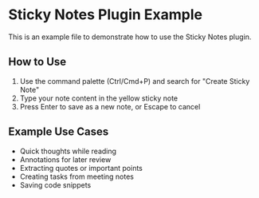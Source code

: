 # Sticky Notes Plugin Example

This is an example file to demonstrate how to use the Sticky Notes plugin.

## How to Use

1. Use the command palette (Ctrl/Cmd+P) and search for "Create Sticky Note"
2. Type your note content in the yellow sticky note
3. Press Enter to save as a new note, or Escape to cancel


## Example Use Cases

- Quick thoughts while reading
- Annotations for later review
- Extracting quotes or important points
- Creating tasks from meeting notes
- Saving code snippets